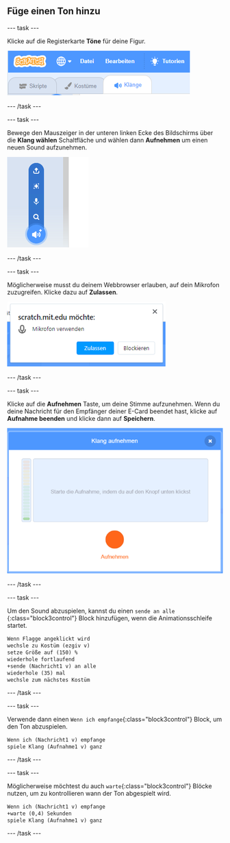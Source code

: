 ## Füge einen Ton hinzu

--- task ---

Klicke auf die Registerkarte **Töne** für deine Figur.

![das Bild zeigt den Reiter Klänge der ausgewählten Figur](images/sounds-tab.png)

--- /task ---

--- task ---

Bewege den Mauszeiger in der unteren linken Ecke des Bildschirms über die **Klang wählen** Schaltfläche und wählen dann **Aufnehmen** um einen neuen Sound aufzunehmen.

![das Bild zeigt die ausgewählte Schaltfläche Klänge mit hervorgehobenem "Klang aufnehmen"](images/record-sound.png)

--- /task ---

--- task ---

Möglicherweise musst du deinem Webbrowser erlauben, auf dein Mikrofon zuzugreifen. Klicke dazu auf **Zulassen**.

![das Bild zeigt die Eingabeaufforderung des Webbrowser, um den Zugriff auf das Mikrofon zu erlauben](images/allow-mic.png)

--- /task ---

--- task ---

Klicke auf die **Aufnehmen** Taste, um deine Stimme aufzunehmen. Wenn du deine Nachricht für den Empfänger deiner E-Card beendet hast, klicke auf **Aufnahme beenden** und klicke dann auf **Speichern**.

![das Bild zeigt die Aufnehmen Dialogbox innerhalb von Scratch](images/record.png)

--- /task ---

--- task ---

Um den Sound abzuspielen, kannst du einen `sende an alle` {:class="block3control"} Block hinzufügen, wenn die Animationsschleife startet.

```blocks3
Wenn Flagge angeklickt wird
wechsle zu Kostüm (ezgiv v)
setze Größe auf (150) %
wiederhole fortlaufend
+sende (Nachricht1 v) an alle 
wiederhole (35) mal
wechsle zum nächstes Kostüm
```

--- /task ---

--- task ---

Verwende dann einen `Wenn ich empfange`{:class="block3control"} Block, um den Ton abzuspielen.

```blocks3
Wenn ich (Nachricht1 v) empfange
spiele Klang (Aufnahme1 v) ganz
```

--- /task ---

--- task ---

Möglicherweise möchtest du auch `warte`{:class="block3control"} Blöcke nutzen, um zu kontrollieren wann der Ton abgespielt wird.

```blocks3
Wenn ich (Nachricht1 v) empfange
+warte (0,4) Sekunden
spiele Klang (Aufnahme1 v) ganz
```

--- /task ---



